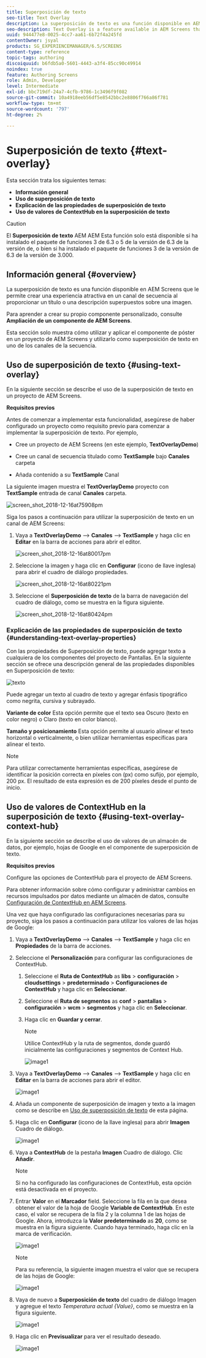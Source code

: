 ```yaml
---
title: Superposición de texto
seo-title: Text Overlay
description: La superposición de texto es una función disponible en AEM Screens que le permite crear una experiencia atractiva en un canal de secuencia al proporcionar un título o una descripción superpuestos sobre una imagen. Siga esta página para obtener más información.
seo-description: Text Overlay is a feature available in AEM Screens that allows you to create a compelling experience in a Sequence Channel by providing a title or a description overlaid on top of an image. Follow this page to learn more.
uuid: 944477e8-0025-4cc7-aa61-6b72f4a245fd
contentOwner: jsyal
products: SG_EXPERIENCEMANAGER/6.5/SCREENS
content-type: reference
topic-tags: authoring
discoiquuid: b6fdb5a0-5601-4443-a3f4-85cc90c49914
noindex: true
feature: Authoring Screens
role: Admin, Developer
level: Intermediate
exl-id: bbc719df-24a7-4cfb-9786-1c3496f9f082
source-git-commit: 10a4918eeb56df5e8542bbc2e8806f766a86f781
workflow-type: tm+mt
source-wordcount: '797'
ht-degree: 2%

---
```


# Superposición de texto {#text-overlay}

Esta sección trata los siguientes temas:

* **Información general**
* **Uso de superposición de texto**
* **Explicación de las propiedades de superposición de texto**
* **Uso de valores de ContextHub en la superposición de texto**

>[!CAUTION]
>
>El **Superposición de texto** AEM AEM Esta función solo está disponible si ha instalado el paquete de funciones 3 de 6.3 o 5 de la versión de 6.3 de la versión de, o bien si ha instalado el paquete de funciones 3 de la versión de 6.3 de la versión de 3.000.

## Información general {#overview}

La superposición de texto es una función disponible en AEM Screens que le permite crear una experiencia atractiva en un canal de secuencia al proporcionar un título o una descripción superpuestos sobre una imagen.

Para aprender a crear su propio componente personalizado, consulte **Ampliación de un componente de AEM Screens**.

Esta sección solo muestra cómo utilizar y aplicar el componente de póster en un proyecto de AEM Screens y utilizarlo como superposición de texto en uno de los canales de la secuencia.

## Uso de superposición de texto {#using-text-overlay}

En la siguiente sección se describe el uso de la superposición de texto en un proyecto de AEM Screens.

**Requisitos previos**

Antes de comenzar a implementar esta funcionalidad, asegúrese de haber configurado un proyecto como requisito previo para comenzar a implementar la superposición de texto. Por ejemplo,

* Cree un proyecto de AEM Screens (en este ejemplo, **TextOverlayDemo**)

* Cree un canal de secuencia titulado como **TextSample** bajo **Canales** carpeta

* Añada contenido a su **TextSample** Canal

La siguiente imagen muestra el **TextOverlayDemo** proyecto con **TextSample** entrada de canal **Canales** carpeta.

![screen_shot_2018-12-16at75908pm](assets/screen_shot_2018-12-16at75908pm.png)

Siga los pasos a continuación para utilizar la superposición de texto en un canal de AEM Screens:

1. Vaya a **TextOverlayDemo** —> **Canales** —> **TextSample** y haga clic en **Editar** en la barra de acciones para abrir el editor.

   ![screen_shot_2018-12-16at80017pm](assets/screen_shot_2018-12-16at80017pm.png)

1. Seleccione la imagen y haga clic en **Configurar** (icono de llave inglesa) para abrir el cuadro de diálogo propiedades.

   ![screen_shot_2018-12-16at80221pm](assets/screen_shot_2018-12-16at80221pm.png)

1. Seleccione el **Superposición de texto** de la barra de navegación del cuadro de diálogo, como se muestra en la figura siguiente.

   ![screen_shot_2018-12-16at80424pm](assets/screen_shot_2018-12-16at80424pm.png)

### Explicación de las propiedades de superposición de texto {#understanding-text-overlay-properties}

Con las propiedades de Superposición de texto, puede agregar texto a cualquiera de los componentes del proyecto de Pantallas. En la siguiente sección se ofrece una descripción general de las propiedades disponibles en Superposición de texto:

![texto](assets/text.gif)

Puede agregar un texto al cuadro de texto y agregar énfasis tipográfico como negrita, cursiva y subrayado.

**Variante de color** Esta opción permite que el texto sea Oscuro (texto en color negro) o Claro (texto en color blanco).

**Tamaño y posicionamiento** Esta opción permite al usuario alinear el texto horizontal o verticalmente, o bien utilizar herramientas específicas para alinear el texto.

>[!NOTE]
>
>Para utilizar correctamente herramientas específicas, asegúrese de identificar la posición correcta en píxeles con (px) como sufijo, por ejemplo, 200 px. El resultado de esta expresión es de 200 píxeles desde el punto de inicio.

## Uso de valores de ContextHub en la superposición de texto {#using-text-overlay-context-hub}

En la siguiente sección se describe el uso de valores de un almacén de datos, por ejemplo, hojas de Google en el componente de superposición de texto.

**Requisitos previos**

Configure las opciones de ContextHub para el proyecto de AEM Screens.

Para obtener información sobre cómo configurar y administrar cambios en recursos impulsados por datos mediante un almacén de datos, consulte [Configuración de ContextHub en AEM Screens](https://experienceleague.adobe.com/docs/experience-manager-screens/user-guide/developing/configuring-context-hub.html).

Una vez que haya configurado las configuraciones necesarias para su proyecto, siga los pasos a continuación para utilizar los valores de las hojas de Google:

1. Vaya a **TextOverlayDemo** —> **Canales** —> **TextSample** y haga clic en **Propiedades** de la barra de acciones.

1. Seleccione el **Personalización** para configurar las configuraciones de ContextHub.

   1. Seleccione el **Ruta de ContextHub** as **libs** > **configuración** > **cloudsettings** > **predeterminado** > **Configuraciones de ContextHub** y haga clic en **Seleccionar**.

   1. Seleccione el **Ruta de segmentos** as **conf** > **pantallas** > **configuración** > **wcm** > **segmentos** y haga clic en **Seleccionar**.

   1. Haga clic en **Guardar y cerrar**.

      >[!NOTE]
      >
      >Utilice ContextHub y la ruta de segmentos, donde guardó inicialmente las configuraciones y segmentos de Context Hub.

      ![image1](/help/user-guide/assets/text-overlay/text-overlay8.png)

1. Vaya a **TextOverlayDemo** —> **Canales** —> **TextSample** y haga clic en **Editar** en la barra de acciones para abrir el editor.

   ![image1](/help/user-guide/assets/text-overlay/text-overlay1.png)

1. Añada un componente de superposición de imagen y texto a la imagen como se describe en [Uso de superposición de texto](/help/user-guide/text-overlay.md#using-text-overlay) de esta página.

1. Haga clic en **Configurar** (icono de la llave inglesa) para abrir **Imagen** Cuadro de diálogo.

   ![image1](/help/user-guide/assets/text-overlay/text-overlay4.png)

1. Vaya a **ContextHub** de la pestaña **Imagen** Cuadro de diálogo. Clic **Añadir**.

   >[!NOTE]
   >Si no ha configurado las configuraciones de ContextHub, esta opción está desactivada en el proyecto.

1. Entrar **Valor** en el **Marcador** field. Seleccione la fila en la que desea obtener el valor de la hoja de Google **Variable de ContextHub**. En este caso, el valor se recupera de la fila 2 y la columna 1 de las hojas de Google. Ahora, introduzca la **Valor predeterminado** as **20**, como se muestra en la figura siguiente. Cuando haya terminado, haga clic en la marca de verificación.

   ![image1](/help/user-guide/assets/text-overlay/text-overlay5.png)

   >[!NOTE]
   >Para su referencia, la siguiente imagen muestra el valor que se recupera de las hojas de Google:

   ![image1](/help/user-guide/assets/text-overlay/text-overlay6.png)

1. Vaya de nuevo a **Superposición de texto** del cuadro de diálogo Imagen y agregue el texto *Temperatura actual {Value}*, como se muestra en la figura siguiente.

   ![image1](/help/user-guide/assets/text-overlay/text-overlay7.png)

1. Haga clic en **Previsualizar** para ver el resultado deseado.

   ![image1](/help/user-guide/assets/text-overlay/text-overlay10.png)
